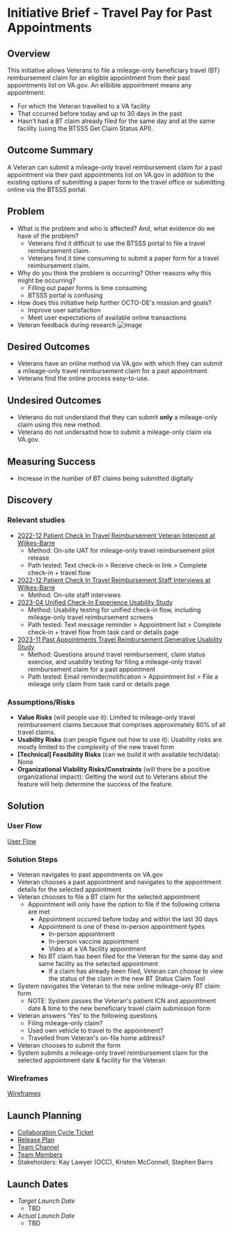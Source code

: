 # Initiative Brief - Travel Pay for Past Appointments

## Overview
This initiative allows Veterans to file a mileage-only beneficiary travel (BT) reimbursement claim for an eligible appointment from their past appointments list on VA.gov. An elibible appointment means any appointment:
- For which the Veteran travelled to a VA facility
- That cccurred before today and up to 30 days in the past    
- Hasn’t had a BT claim already filed for the same day and at the same facility (using the BTSSS Get Claim Status API).
 
## Outcome Summary
A Veteran can submit a mileage-only travel reimbursement claim for a past appointment via their past appointments list on VA.gov in addition to the existing options of submitting a paper form to the travel office or submitting online via the BTSSS portal.

## Problem
* What is the problem and who is affected? And, what evidence do we have of the problem?
  - Veterans find it difficult to use the BTSSS portal to file a travel reimbursement claim.
  - Veterans find it time consuming to submit a paper form for a travel reimbursement claim.
* Why do you think the problem is occurring? Other reasons why this might be occurring?
  - Filling out paper forms is time consuming
  - BTSSS portal is confusing 
* How does this initiative help further OCTO-DE's mission and goals?
  - Improve user satisfaction
  - Meet user expectations of available online transactions 
 * Veteran feedback during research
   ![image](https://github.com/user-attachments/assets/80e797a7-f14f-4410-9fdf-a01390a35e94)

## Desired Outcomes
- Veterans have an online method via VA.gov with which they can submit a mileage-only travel reimbursement claim for a past appointment.
- Veterans find the online process easy-to-use.

## Undesired Outcomes
- Veterans do not understand that they can submit **only** a mileage-only claim using this new method.
- Veterans do not undersatnd how to submit a mileage-only claim via VA.gov.

## Measuring Success
- Increase in the number of BT claims being submitted digitally
  
## Discovery

### Relevant studies
  - [2022-12 Patient Check In Travel Reimbursement Veteran Intercept at Wilkes-Barre](https://github.com/department-of-veterans-affairs/va.gov-team/tree/master/products/health-care/checkin/research/2022-12%20Patient%20Check%20In%20Travel%20Reimbursement%20Veteran%20Intercept%20at%20Wilkes-Barre)
    - Method: On-site UAT for mileage-only travel reimbursement pilot release
    - Path tested: Text check-in > Receive check-in link > Complete check-in + travel flow
  - [2022-12 Patient Check In Travel Reimbursement Staff Interviews at Wilkes-Barre](https://github.com/department-of-veterans-affairs/va.gov-team/tree/master/products/health-care/checkin/research/2022-12%20Patient%20Check%20In%20Travel%20Reimbursement%20Staff%20Interviews%20at%20Wilkes-Barre)
    - Method: On-site staff interviews
  - [2023-04 Unified Check-In Experience Usability Study](https://github.com/department-of-veterans-affairs/va.gov-team/tree/master/products/health-care/checkin/research/2023-04%20Unified%20Check-In%20Experience%20Usability%20Study)
    - Method: Usability testing for unified check-in flow, including mileage-only travel reimbursement screens
    - Path tested: Text message reminder > Appointment list > Complete check-in + travel flow from task card or details page
  - [2023-11 Past Appointments Travel Reimbursement Generative Usability Study](https://github.com/department-of-veterans-affairs/va.gov-team/tree/master/products/health-care/checkin/research/2023-11%20Past%20Appointments%20Travel%20Reimbursement%20Generative%20Usability%20Study)
    - Method: Questions around travel reimbursement, claim status exercise, and usability testing for filing a mileage-only travel reimbursement claim for a past appointment
    - Path tested: Email reminder/notification > Appointment list > File a mileage only claim from task card or details page

### Assumptions/Risks

- **Value Risks** (will people use it): Limited to mileage-only travel reimbursement claims because that comprises approximately 80% of all travel claims.  
- **Usability Risks** (can people figure out how to use it): Usability risks are mostly limited to the complexity of the new travel form 
- **[Technical] Feasibility Risks** (can we build it with available tech/data): None
- **Organizational Viability Risks/Constraints** (will there be a positive organizational impact): Getting the word out to Veterans about the feature will help determine the success of the feature.

## Solution

### User Flow
[User Flow](https://app.mural.co/t/departmentofveteransaffairs9999/m/departmentofveteransaffairs9999/1722263210448/33062955940eb08d097dbd88a8dc98488ac2ffcc?sender=uc584f7fcc9a5090000259578)

### Solution Steps
- Veteran navigates to past appointments on VA.gov
- Veteran chooses a past appointment and navigates to the appointment details for the selected appointment
- Veteran chooses to file a BT claim for the selected appointment
    - Appointment will only have the option to file if the following criteria are met
        - Appointment occured before today and within the last 30 days
        - Appointment is one of these in-person appointment types
            - In-person appointment
            - In-person vaccine appointment
            - Video at a VA facility appointment
        - No BT claim has been filed for the Veteran for the same day and same facility as the selected appointment
           - If a claim has already been filed, Veteran can choose to view the status of the claim in the new BT Status Claim Tool
- System navigates the Veteran to the new online mileage-only BT claim form
    - NOTE: System passes the Veteran's patient ICN and appointment date & time to the new beneficiary travel claim submission form
- Veteran answers 'Yes' to the following questions
    - Filing mileage-only claim?
    - Used own vehicle to travel to the appointment?
    - Travelled from Veteran's on-file home address?
- Veteran chooses to submit the form
- System submits a mileage-only travel reimbursement claim for the selected appointment date & facility for the Veteran

### Wireframes
[Wireframes](https://www.figma.com/design/RzugGEmu4drhCSHTyQ6hjl/Simple-mileage-only-travel-pay-claim-submission?node-id=2135-3&node-type=canvas&t=nTKuyiruyK0ah1Z6-0)

## Launch Planning
- [Collaboration Cycle Ticket](https://github.com/department-of-veterans-affairs/va.gov-team/issues/89153)
- [Release Plan](https://github.com/department-of-veterans-affairs/va.gov-team/blob/master/products/health-care/appointments/va-online-scheduling/initiatives/travel-pay-past-appts/travel-pay-past-appts-release-plan.md)
- [Team Channel](https://dsva.slack.com/archives/C022AC2STBM) 
- [Team Members](https://github.com/department-of-veterans-affairs/va.gov-team/blob/master/products/health-care/checkin/README.md#team-members)
- Stakeholders: Kay Lawyer (OCC), Kristen McConnell, Stephen Barrs

## Launch Dates
- *Target Launch Date*
  - TBD
- *Actual Launch Date* 
  - TBD
 








